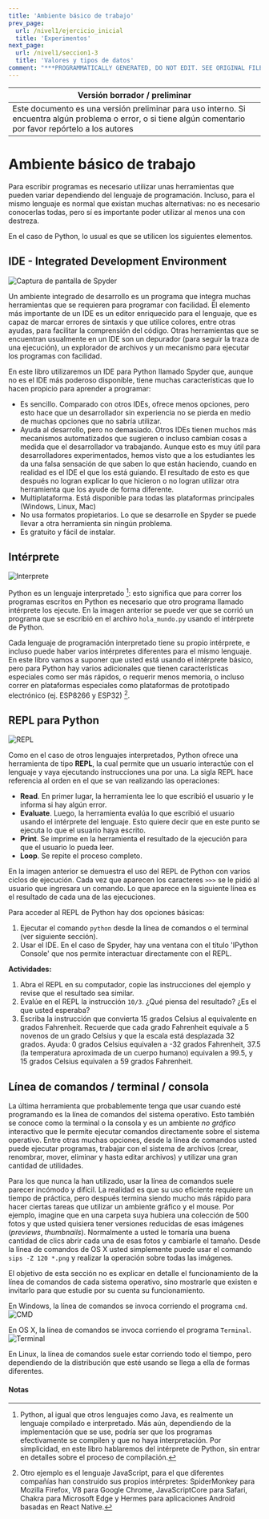 ```yaml
---
title: 'Ambiente básico de trabajo'
prev_page:
  url: /nivel1/ejercicio_inicial
  title: 'Experimentos'
next_page:
  url: /nivel1/seccion1-3
  title: 'Valores y tipos de datos'
comment: "***PROGRAMMATICALLY GENERATED, DO NOT EDIT. SEE ORIGINAL FILES IN /content***"
---
```

Versión borrador / preliminar |
-------------------|
Este documento es una versión preliminar para uso interno. Si encuentra algún problema o error, o si tiene algún comentario por favor repórtelo a los autores|


# Ambiente básico de trabajo

Para escribir programas es necesario utilizar unas herramientas que pueden variar dependiendo del lenguaje de programación. Incluso, para el mismo lenguaje es normal que existan muchas alternativas: no es necesario conocerlas todas, pero sí es importante poder utilizar al menos una con destreza.

En el caso de Python, lo usual es que se utilicen los siguientes elementos.


## IDE - Integrated Development Environment

![Captura de pantalla de Spyder](./images/spyder.png)

Un ambiente integrado de desarrollo es un programa que integra muchas herramientas que se requieren para programar con facilidad. El elemento más importante de un IDE es un editor enriquecido para el lenguaje, que es capaz de marcar errores de sintaxis y que utilice colores, entre otras ayudas, para facilitar la comprensión del código. Otras herramientas que se encuentran usualmente en un IDE son un depurador (para seguir la traza de una ejecución), un explorador de archivos y un mecanismo para ejecutar los programas con facilidad.

En este libro utilizaremos un IDE para Python llamado Spyder que, aunque no es el IDE más poderoso disponible, tiene muchas características que lo hacen propicio para aprender a programar:
 
* Es sencillo. Comparado con otros IDEs, ofrece menos opciones, pero esto hace que un desarrollador sin experiencia no se pierda en medio de muchas opciones que no sabría utilizar.
* Ayuda al desarrollo, pero no demasiado. Otros IDEs tienen muchos más mecanismos automatizados que sugieren o incluso cambian cosas a medida que el desarrollador va trabajando. Aunque esto es muy útil para desarrolladores experimentados, hemos visto que a los estudiantes les da una falsa sensación de que saben lo que están haciendo, cuando en realidad es el IDE el que los está guiando. El resultado de esto es que después no logran explicar lo que hicieron o no logran utilizar otra herramienta que los ayude de forma diferente.
* Multiplataforma. Está disponible para todas las plataformas principales (Windows, Linux, Mac)
* No usa formatos propietarios. Lo que se desarrolle en Spyder se puede llevar a otra herramienta sin ningún problema.
* Es gratuito y fácil de instalar.


## Intérprete

![Interprete](./images/hola_mundo.png)

Python es un lenguaje interpretado [^interpretado]: esto significa que para correr los programas escritos en Python es necesario que otro programa llamado intérprete los ejecute. En la imagen anterior se puede ver que se corrió un programa que se escribió en el archivo ```hola_mundo.py``` usando el intérprete de Python.

[^interpretado]: Python, al igual que otros lenguajes como Java, es realmente un lenguaje compilado e interpretado. Más aún, dependiendo de la implementación que se use, podría ser que los programas efectivamente se compilen y que no haya interpretación. Por simplicidad, en este libro hablaremos del intérprete de Python, sin entrar en detalles sobre el proceso de compilación.

Cada lenguaje de programación interpretado tiene su propio intérprete, e incluso puede haber varios intérpretes diferentes para el mismo lenguaje. En este libro vamos a suponer que usted está usando el intérprete básico, pero para Python hay varios adicionales que tienen características especiales como ser más rápidos, o requerir menos memoria, o incluso correr en plataformas especiales como plataformas de prototipado electrónico (ej. ESP8266 y ESP32) [^JS].

[^JS]: Otro ejemplo es el lenguaje JavaScript, para el que diferentes compañías han construido sus propios intérpretes: SpiderMonkey para Mozilla Firefox, V8 para Google Chrome, JavaScriptCore para Safari, Chakra para Microsoft Edge y Hermes para aplicaciones Android basadas en React Native.


## REPL para Python

![REPL](./images/repl.png)

Como en el caso de otros lenguajes interpretados, Python ofrece una herramienta de tipo **REPL**, la cual permite que un usuario interactúe con el lenguaje y vaya ejecutando instrucciones una por una. La sigla REPL hace referencia al orden en el que se van realizando las operaciones:

* **Read**. En primer lugar, la herramienta lee lo que escribió el usuario y le informa si hay algún error.
* **Evaluate**. Luego, la herramienta evalúa lo que escribió el usuario usando el intérprete del lenguaje. Esto quiere decir que en este punto se ejecuta lo que el usuario haya escrito.
* **Print**. Se imprime en la herramienta el resultado de la ejecución para que el usuario lo pueda leer.
* **Loop**. Se repite el proceso completo.

En la imagen anterior se demuestra el uso del REPL de Python con varios ciclos de ejecución. Cada vez que aparecen los caracteres ```>>>``` se le pidió al usuario que ingresara un comando. Lo que aparece en la siguiente línea es el resultado de cada una de las ejecuciones.

Para acceder al REPL de Python hay dos opciones básicas:

1. Ejecutar el comando ```python``` desde la línea de comandos o el terminal (ver siguiente sección).
2. Usar el IDE. En el caso de Spyder, hay una ventana con el título 'IPython Console' que nos permite interactuar directamente con el REPL.

**Actividades:**

1. Abra el REPL en su computador, copie las instrucciones del ejemplo y revise que el resultado sea similar.
2. Evalúe en el REPL la instrucción ```10/3```. ¿Qué piensa del resultado? ¿Es el que usted esperaba?
3. Escriba la instrucción que convierta 15 grados Celsius al equivalente en grados Fahrenheit. Recuerde que cada grado Fahrenheit equivale a 5 novenos de un grado Celsius y que la escala está desplazada 32 grados. Ayuda: 0 grados Celsius equivalen a -32 grados Fahrenheit, 37.5 (la temperatura aproximada de un cuerpo humano) equivalen a 99.5, y 15 grados Celsius equivalen a 59 grados Fahrenheit.



## Línea de comandos / terminal / consola

La última herramienta que probablemente tenga que usar cuando esté programando es la línea de comandos del sistema operativo. Esto también se conoce como la terminal o la consola y es un ambiente *no gráfico* interactivo que le permite ejecutar comandos directamente sobre el sistema operativo. Entre otras muchas opciones, desde la línea de comandos usted puede ejecutar programas, trabajar con el sistema de archivos (crear, renombrar, mover, eliminar y hasta editar archivos) y utilizar una gran cantidad de utilidades.

Para los que nunca la han utilizado, usar la línea de comandos suele parecer incómodo y difícil. La realidad es que su uso eficiente requiere un tiempo de práctica, pero después termina siendo mucho más rápido para hacer ciertas tareas que utilizar un ambiente gráfico y el mouse. Por ejemplo, imagine que en una carpeta suya hubiera una colección de 500 fotos y que usted quisiera tener versiones reducidas de esas imágenes (*previews*, *thumbnails*). Normalmente a usted le tomaría una buena cantidad de clics abrir cada una de esas fotos y cambiarle el tamaño. Desde la línea de comandos de OS X usted simplemente puede usar el comando ```sips -Z 120 *.png``` y realizar la operación sobre todas las imágenes.

El objetivo de esta sección no es explicar en detalle el funcionamiento de la línea de comandos de cada sistema operativo, sino mostrarle que existen e invitarlo para que estudie por su cuenta su funcionamiento.

En Windows, la línea de comandos se invoca corriendo el programa ```cmd```.
![CMD](./images/cmd.png)

En OS X, la línea de comandos se invoca corriendo el programa ```Terminal```.
![Terminal](./images/terminal.png)

En Linux, la línea de comandos suele estar corriendo todo el tiempo, pero dependiendo de la distribución que esté usando se llega a ella de formas diferentes.

#### Notas


